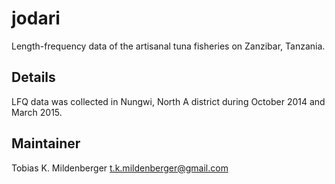# jodari


Length-frequency data of the artisanal tuna fisheries on Zanzibar, Tanzania. 



## Details
LFQ data was collected in Nungwi, North A district during October 2014 and March 2015.


## Maintainer
Tobias K. Mildenberger <t.k.mildenberger@gmail.com>
